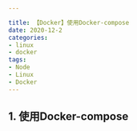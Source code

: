 ```yaml
---

title: 【Docker】使用Docker-compose
date: 2020-12-2
categories: 
- linux
- docker
tags: 
- Node
- Linux
- Docker
---
```


## 1. 使用Docker-compose

